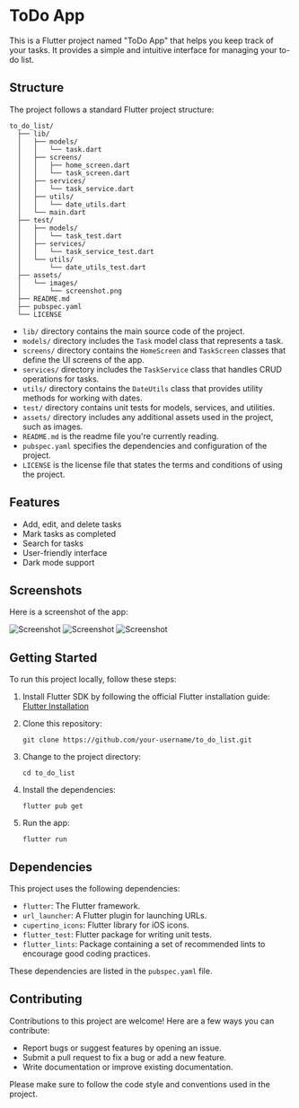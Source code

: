 # ToDo App

This is a Flutter project named "ToDo App" that helps you keep track of your tasks. It provides a simple and intuitive interface for managing your to-do list.

## Structure

The project follows a standard Flutter project structure:

```
to_do_list/
  ├── lib/
  │   ├── models/
  │   │   └── task.dart
  │   ├── screens/
  │   │   ├── home_screen.dart
  │   │   └── task_screen.dart
  │   ├── services/
  │   │   └── task_service.dart
  │   ├── utils/
  │   │   └── date_utils.dart
  │   └── main.dart
  ├── test/
  │   ├── models/
  │   │   └── task_test.dart
  │   ├── services/
  │   │   └── task_service_test.dart
  │   └── utils/
  │       └── date_utils_test.dart
  ├── assets/
  │   └── images/
  │       └── screenshot.png
  ├── README.md
  ├── pubspec.yaml
  └── LICENSE
```

- `lib/` directory contains the main source code of the project.
- `models/` directory includes the `Task` model class that represents a task.
- `screens/` directory contains the `HomeScreen` and `TaskScreen` classes that define the UI screens of the app.
- `services/` directory includes the `TaskService` class that handles CRUD operations for tasks.
- `utils/` directory contains the `DateUtils` class that provides utility methods for working with dates.
- `test/` directory contains unit tests for models, services, and utilities.
- `assets/` directory includes any additional assets used in the project, such as images.
- `README.md` is the readme file you're currently reading.
- `pubspec.yaml` specifies the dependencies and configuration of the project.
- `LICENSE` is the license file that states the terms and conditions of using the project.

## Features

- Add, edit, and delete tasks
- Mark tasks as completed
- Search for tasks
- User-friendly interface
- Dark mode support

## Screenshots

Here is a screenshot of the app:

![Screenshot](assets/images/checklist.png)
![Screenshot](assets/images/screenshot1.png)
![Screenshot](assets/images/screenshot2.png)

## Getting Started

To run this project locally, follow these steps:

1. Install Flutter SDK by following the official Flutter installation guide: [Flutter Installation](https://flutter.dev/docs/get-started/install)

2. Clone this repository:
   ```
   git clone https://github.com/your-username/to_do_list.git
   ```

3. Change to the project directory:
   ```
   cd to_do_list
   ```

4. Install the dependencies:
   ```
   flutter pub get
   ```

5. Run the app:
   ```
   flutter run
   ```

## Dependencies

This project uses the following dependencies:

- `flutter`: The Flutter framework.
- `url_launcher`: A Flutter plugin for launching URLs.
- `cupertino_icons`: Flutter library for iOS icons.
- `flutter_test`: Flutter package for writing unit tests.
- `flutter_lints`: Package containing a set of recommended lints to encourage good coding practices.

These dependencies are listed in the `pubspec.yaml` file.

## Contributing

Contributions to this project are welcome! Here are a few ways you can contribute:

- Report bugs or suggest features by opening an issue.
- Submit a pull request to fix a bug or add a new feature.
- Write documentation or improve existing documentation.

Please make sure to follow the code style and conventions used in the project.

##